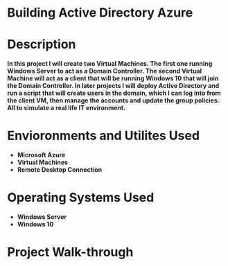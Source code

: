 # Building Active Directory Azure

# <b>Description<b/>

In this project I will create two Virtual Machines. The first one running Windows Server to act as a Domain Controller. The second Virtual Machine will act as a client that will be running Windows 10 that will join the Domain Controller. In later projects I will deploy Active Directory and run a script that will create users in the domain, which I can log into from the client VM, then manage the accounts and update the group policies. All to simulate a real life IT environment.


# <b>Envioronments and Utilites Used<b/>
 - Microsoft Azure
 - Virtual Machines
 - Remote Desktop Connection


# <b>Operating Systems Used<b/>
 - Windows Server
 - Windows 10


# <b>Project Walk-through<b>
